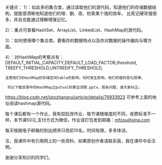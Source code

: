关键点：
1）：如此多的集合类，通过读取他们的源代码，知道他们的存储数据结构，就能很清晰地知道他们的增、删、改、检索某个值的效率，
比死记硬背强很多，并且也能通过理解增强记忆。

2）：重点可查看HashSet、ArrayList、LinkedList、HashMap的源代码。

3）：如何使用哪个集合类，要看你的数据特点以及你对数据的操作偏向与哪方面。

4）：对HashMap的考察点有：DEFAULT_INITIAL_CAPACITY,DEFAULT_LOAD_FACTOR,threshold,
TREEFY_THRESHOLD,UNTREEIFY_THRESHOLD,
    
    注意他们对HashMap的存储空间table的影响，何时发生影响、他们的值的变化规律。
    
     可以下载目录中的HashMap之putval的算法流程.pptx，若有问题，请大家纠正。
        
https://blog.csdn.net/jstxzhangrui/article/details/79933923
可参考上面的地址阅读hashmap源代码。

每个课后都有一个作业，我有偿批改作业，每节课随难度的不同，收费标准不一样，本节课50元,支付方式为微信，作业请打包发到邮箱：mfzou@sina.com

每天根据电子邮箱的到达顺序只改前10名，时间有限，多多体谅。

注，我课件中有引用网上的一些资料，如果原创作者请联系我，我在课件中会注明。

谢谢分享知识的同学们。

